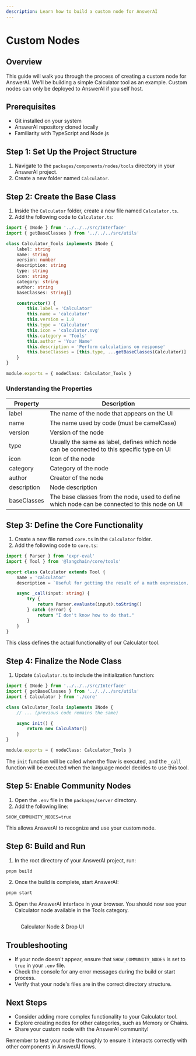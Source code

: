 ```yaml
---
description: Learn how to build a custom node for AnswerAI
---
```


# Custom Nodes

## Overview

This guide will walk you through the process of creating a custom node for AnswerAI. We'll be building a simple Calculator tool as an example. Custom nodes can only be deployed to AnswerAI if you self host.

## Prerequisites

-   Git installed on your system
-   AnswerAI repository cloned locally
-   Familiarity with TypeScript and Node.js

## Step 1: Set Up the Project Structure

1. Navigate to the `packages/components/nodes/tools` directory in your AnswerAI project.
2. Create a new folder named `Calculator`.

## Step 2: Create the Base Class

1. Inside the `Calculator` folder, create a new file named `Calculator.ts`.
2. Add the following code to `Calculator.ts`:

```typescript
import { INode } from '../../../src/Interface'
import { getBaseClasses } from '../../../src/utils'

class Calculator_Tools implements INode {
    label: string
    name: string
    version: number
    description: string
    type: string
    icon: string
    category: string
    author: string
    baseClasses: string[]

    constructor() {
        this.label = 'Calculator'
        this.name = 'calculator'
        this.version = 1.0
        this.type = 'Calculator'
        this.icon = 'calculator.svg'
        this.category = 'Tools'
        this.author = 'Your Name'
        this.description = 'Perform calculations on response'
        this.baseClasses = [this.type, ...getBaseClasses(Calculator)]
    }
}

module.exports = { nodeClass: Calculator_Tools }
```

### Understanding the Properties

| Property    | Description                                                                                   |
| ----------- | --------------------------------------------------------------------------------------------- |
| label       | The name of the node that appears on the UI                                                   |
| name        | The name used by code (must be camelCase)                                                     |
| version     | Version of the node                                                                           |
| type        | Usually the same as label, defines which node can be connected to this specific type on UI    |
| icon        | Icon of the node                                                                              |
| category    | Category of the node                                                                          |
| author      | Creator of the node                                                                           |
| description | Node description                                                                              |
| baseClasses | The base classes from the node, used to define which node can be connected to this node on UI |

## Step 3: Define the Core Functionality

1. Create a new file named `core.ts` in the `Calculator` folder.
2. Add the following code to `core.ts`:

```typescript
import { Parser } from 'expr-eval'
import { Tool } from '@langchain/core/tools'

export class Calculator extends Tool {
    name = 'calculator'
    description = `Useful for getting the result of a math expression. The input to this tool should be a valid mathematical expression that could be executed by a simple calculator.`

    async _call(input: string) {
        try {
            return Parser.evaluate(input).toString()
        } catch (error) {
            return "I don't know how to do that."
        }
    }
}
```

This class defines the actual functionality of our Calculator tool.

## Step 4: Finalize the Node Class

1. Update `Calculator.ts` to include the initialization function:

```typescript
import { INode } from '../../../src/Interface'
import { getBaseClasses } from '../../../src/utils'
import { Calculator } from './core'

class Calculator_Tools implements INode {
    // ... (previous code remains the same)

    async init() {
        return new Calculator()
    }
}

module.exports = { nodeClass: Calculator_Tools }
```

The `init` function will be called when the flow is executed, and the `_call` function will be executed when the language model decides to use this tool.

## Step 5: Enable Community Nodes

1. Open the `.env` file in the `packages/server` directory.
2. Add the following line:

```
SHOW_COMMUNITY_NODES=true
```

This allows AnswerAI to recognize and use your custom node.

## Step 6: Build and Run

1. In the root directory of your AnswerAI project, run:

```bash
pnpm build
```

2. Once the build is complete, start AnswerAI:

```bash
pnpm start
```

3. Open the AnswerAI interface in your browser. You should now see your Calculator node available in the Tools category.

<figure><img src="/.gitbook/assets/screenshots/calculator node.png" alt="" /><figcaption><p>Calculator Node &#x26; Drop UI</p></figcaption></figure><!-- TODO: Add a screenshot of the Calculator node in the AnswerAI interface -->

## Troubleshooting

-   If your node doesn't appear, ensure that `SHOW_COMMUNITY_NODES` is set to `true` in your `.env` file.
-   Check the console for any error messages during the build or start process.
-   Verify that your node's files are in the correct directory structure.

## Next Steps

-   Consider adding more complex functionality to your Calculator tool.
-   Explore creating nodes for other categories, such as Memory or Chains.
-   Share your custom node with the AnswerAI community!

Remember to test your node thoroughly to ensure it interacts correctly with other components in AnswerAI flows.
